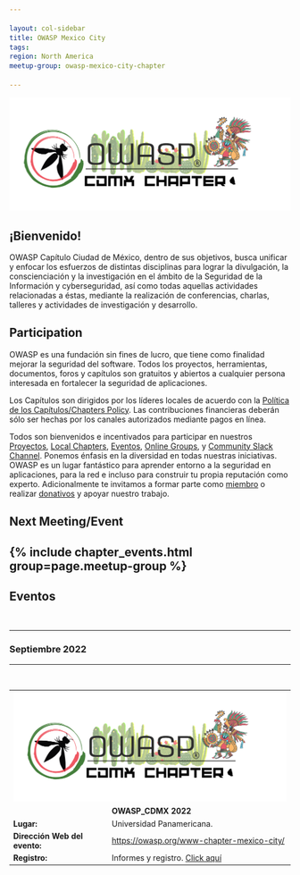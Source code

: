 ```yaml
---

layout: col-sidebar
title: OWASP Mexico City
tags: 
region: North America
meetup-group: owasp-mexico-city-chapter

---
```



<div align="center"><img src="assets/images/OWASP_CDMX.png"></div>

## ¡Bienvenido!

OWASP Capítulo Ciudad de México, dentro de sus objetivos, busca unificar y enfocar los esfuerzos de distintas disciplinas para lograr la divulgación, la conscienciación y la investigación en el ámbito de la Seguridad de la Información y cyberseguridad, así como todas aquellas actividades relacionadas a éstas, mediante la realización de conferencias, charlas, talleres y actividades de investigación y desarrollo.

## Participation
OWASP es una fundación sin fines de lucro, que tiene como finalidad mejorar la seguridad del software. Todos los proyectos, herramientas, documentos, foros y capítulos son gratuitos y abiertos a cualquier persona interesada en fortalecer la seguridad de aplicaciones. 

Los Capítulos son dirigidos por los líderes locales de acuerdo con la [Política de los Capítulos/Chapters Policy](/www-policy/operational/chapters). Las contribuciones financieras deberán sólo ser hechas por los canales autorizados mediante pagos en línea. 

Todos son bienvenidos e incentivados para participar en nuestros [Proyectos](/projects/), [Local Chapters](/chapters/), [Eventos](/events/), [Online Groups](https://groups.google.com/a/owasp.com/), y [Community Slack Channel](https://owasp.slack.com/). Ponemos énfasis en la diversidad en todas nuestras iniciativas. OWASP es un lugar fantástico para aprender entorno a la seguridad en aplicaciones, para la red e incluso para construir tu propia reputación como experto. Adicionalmente te invitamos a formar parte como [miembro](/membership/) o realizar [donativos](/donate/) y apoyar nuestro trabajo. 


Next Meeting/Event <!-- You should keep this section as it will populate your meetup events -->
---------------------
{% include chapter_events.html group=page.meetup-group %}
---
## Eventos
<br>
<hr>
<h3>Septiembre 2022</h3>
<hr>
<br>
<table>
  <tbody>
    <tr>
      <td colspan="2"><center><img src="assets/images/OWASP_CDMX.png" alt=""></center></td>
    </tr>
    <tr>
      <td><b></b> </td>
      <td><b>OWASP_CDMX 2022</b> </td>
    </tr>
    <tr>
      <td><b>Lugar:</b> </td>
      <td>Universidad Panamericana. </td>
    </tr>
    <tr>
      <td><b>Dirección Web del evento:</b> </td>
      <td> <a rel="nofollow" class="external free" href="https://owasp.org/www-chapter-mexico-city/">https://owasp.org/www-chapter-mexico-city/</a></td>
    </tr>
    <tr>
      <td><b>Registro:</b></td>
      <td> Informes y registro. <a rel="nofollow" class="external text" href="http://www.eventbrite.com"> Click aquí</a></td>
    </tr>
  </tbody>
</table>
<br>
